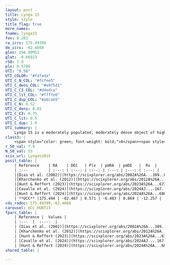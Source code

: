 ```yaml
---
layout: post
title: Lynga 15
style: style
title_flag: true
more_names: 
fname: lynga15
fov: 0.263
ra_icrs: 175.49399
de_icrs: -62.4668
glon: 294.99951
glat: -0.66923
r50: 7.9
plx: 0.5706
UTI: "0.58"
UTI_COLOR: "#f4fada"
UTI_C_N_COL: "#fcfee5"
UTI_C_dens_COL: "#e9f5d1"
UTI_C_C3_COL: "#d4edca"
UTI_C_lit_COL: "#ffffe8"
UTI_C_dup_COL: "#a6cab9"
UTI_C_N: 0.52
UTI_C_dens: 0.65
UTI_C_C3: 0.75
UTI_C_lit: 0.5
UTI_C_dup: 1.0
UTI_summary: |
    Lynga 15 is a moderately populated, moderately dense object of high C3 quality. It is moderately studied in the literature.
class3: |
    <span style="color: green; font-weight: bold;">A</span><span style="color: #FFC300; font-weight: bold;">B</span>
r_50_val: 7.9
N_50_val: 53
scix_url: Lynga%2015
posit_table: |
    | Reference    | RA    | DEC   | Plx  | pmRA  | pmDE   |  Rv  |
    | :---         | :---: | :---: | :---: | :---: | :---: | :---: |
    |[Dias et al. (2002)](https://scixplorer.org/abs/2002A%26A...389..871D) | 175.6 | -62.483 | -- | -4.02 | -6.47 | -8.2 |
    |[Kharchenko et al. (2012)](https://scixplorer.org/abs/2012A%26A...543A.156K) | 175.56 | -62.51 | -- | -4.97 | -1.21 | -- |
    |[Hunt & Reffert (2023)](https://scixplorer.org/abs/2023A%26A...673A.114H) | 175.487 | -62.494 | 0.563 | -6.488 | 0.869 | -12.256 |
    |[Cavallo et al. (2024)](https://scixplorer.org/abs/2024AJ....167...12C) | 175.502 | -62.49 | 0.567 | -- | -- | -- |
    |[Hunt & Reffert (2024)](https://scixplorer.org/abs/2024A%26A...686A..42H) | 175.487 | -62.494 | 0.563 | -6.488 | 0.869 | -12.256 |
    | **UCC** |175.494 | -62.467 | 0.571 | -6.483 | 0.869 | -12.257 | 
cds_radec: 175.49399,-62.4668
carousel: UCC_HUNT23
fpars_table: |
    | Reference |  Values |
    | :---  |  :---:  |
    | [Dias et al. (2002)](https://scixplorer.org/abs/2002A%26A...389..871D) | `E(B-V)=0.625, Dist=1380.0, Age=7.4` |
    | [Kharchenko et al. (2012)](https://scixplorer.org/abs/2012A%26A...543A.156K) | `e_bv=0.625, distance=1380, log_age=7.4` |
    | [Hunt & Reffert (2023)](https://scixplorer.org/abs/2023A%26A...673A.114H) | `AV50=0.816, diffAV50=1.331, MOD50=11.066, logAge50=7.969` |
    | [Cavallo et al. (2024)](https://scixplorer.org/abs/2024AJ....167...12C) | `AV50=0.53, dMod50=10.8, logAge50=8.55, [Fe/H]50=0.11` |
    | [Hunt & Reffert (2024)](https://scixplorer.org/abs/2024A%26A...686A..42H) | `MassJ=253.653` |
shared_table: |
    
---
```

